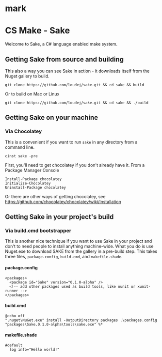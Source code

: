 # mark
# CS Make - Sake

Welcome to Sake, a C# language enabled make system.

## Getting Sake from source and building

This also a way you can see Sake in action - it downloads itself from the Nuget gallery to build.

    git clone https://github.com/loudej/sake.git && cd sake && build

Or to build on Mac or Linux

    git clone https://github.com/loudej/sake.git && cd sake && ./build


## Getting Sake on your machine
### Via Chocolatey

This is a convenient if you want to run `sake` in any directory from a command line.

    cinst sake -pre

First, you'll need to get chocolatey if you don't already have it. From a Package Manager Console

    Install-Package chocolatey
    Initialize-Chocolatey
    Uninstall-Package chocolatey

Or there are other ways of getting chocolatey, see https://github.com/chocolatey/chocolatey/wiki/Installation


## Getting Sake in your project's build
### Via build.cmd bootstrapper

This is another nice technique if you want to use Sake in your project and don't to need people to install anything machine-wide. What you do is use Nuget.exe to download SAKE from the gallery in a pre-build step. This takes three files, `package.config`, `build.cmd`, and `makefile.shade`.

#### package.config
    <packages>
      <package id="Sake" version="0.1.0-alpha" />
      <!-- add other packages used as build tools, like nunit or xunit-runner -->
    </packages>

#### build.cmd
    @echo off
    ".nuget\NuGet.exe" install -OutputDirectory packages .\packages.config
    "packages\Sake.0.1.0-alpha\tools\sake.exe" %*

#### makefile.shade
    #default
      log info="Hello world!"

